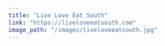 ```yaml
---
title: "Live Love Eat South"
link: "https://liveloveeatsouth.com"
image_path: "/images/liveloveeatsouth.jpg"
---
```

